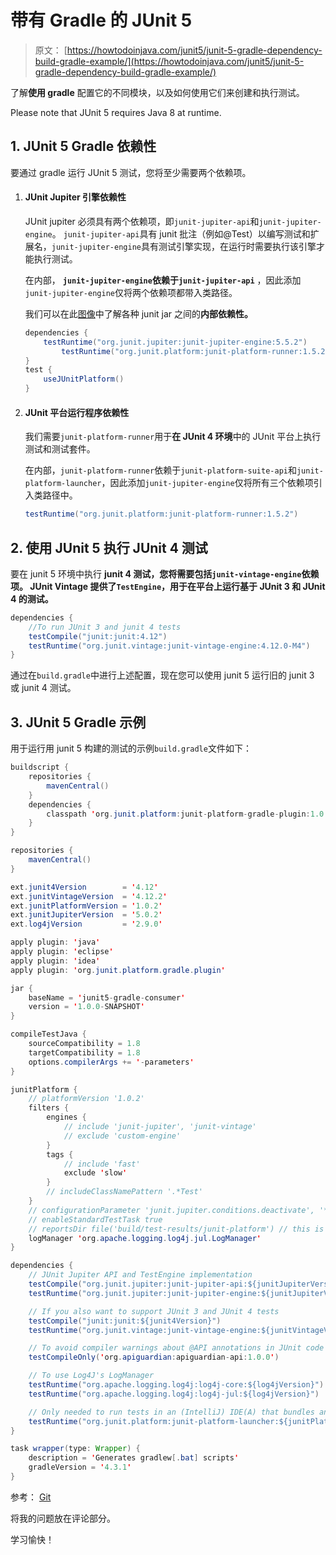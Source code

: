 # 带有 Gradle 的 JUnit 5

> 原文： [https://howtodoinjava.com/junit5/junit-5-gradle-dependency-build-gradle-example/](https://howtodoinjava.com/junit5/junit-5-gradle-dependency-build-gradle-example/)

了解**使用 gradle** 配置它的不同模块，以及如何使用它们来创建和执行测试。

Please note that JUnit 5 requires Java 8 at runtime.

## 1\. JUnit 5 Gradle 依赖性

要通过 gradle 运行 JUnit 5 测试，您将至少需要两个依赖项。

1.  #### JUnit Jupiter 引擎依赖性

    JUnit jupiter 必须具有两个依赖项，即`junit-jupiter-api`和`junit-jupiter-engine`。 `junit-jupiter-api`具有 junit 批注（例如@Test）以编写测试和扩展名，`junit-jupiter-engine`具有测试引擎实现，在运行时需要执行该引擎才能执行测试。

    在内部， **`junit-jupiter-engine`依赖于`junit-jupiter-api`** ，因此添加`junit-jupiter-engine`仅将两个依赖项都带入类路径。

    我们可以在此[图像](http://junit.org/junit5/docs/current/user-guide/images/component-diagram.svg)中了解各种 junit jar 之间的**内部依赖性。**

    ```java
    dependencies {
    	testRuntime("org.junit.jupiter:junit-jupiter-engine:5.5.2")
            testRuntime("org.junit.platform:junit-platform-runner:1.5.2")
    }
    test {
        useJUnitPlatform()
    }

    ```

2.  #### JUnit 平台运行程序依赖性

    我们需要`junit-platform-runner`用于**在 JUnit 4 环境**中的 JUnit 平台上执行测试和测试套件。

    在内部，`junit-platform-runner`依赖于`junit-platform-suite-api`和`junit-platform-launcher`，因此添加`junit-jupiter-engine`仅将所有三个依赖项引入类路径中。

    ```java
    testRuntime("org.junit.platform:junit-platform-runner:1.5.2")
    ```

## 2\. 使用 JUnit 5 执行 JUnit 4 测试

要在 junit 5 环境中执行 **junit 4 测试，您将需要包括`junit-vintage-engine`依赖项。 JUnit Vintage 提供了`TestEngine`，用于在平台上运行基于 JUnit 3 和 JUnit 4 的测试。**

```java
dependencies {
    //To run JUnit 3 and junit 4 tests
    testCompile("junit:junit:4.12")
    testRuntime("org.junit.vintage:junit-vintage-engine:4.12.0-M4")
}

```

通过在`build.gradle`中进行上述配置，现在您可以使用 junit 5 运行旧的 junit 3 或 junit 4 测试。

## 3\. JUnit 5 Gradle 示例

用于运行用 junit 5 构建的测试的示例`build.gradle`文件如下：

```java
buildscript {
	repositories {
		mavenCentral()
	}
	dependencies {
		classpath 'org.junit.platform:junit-platform-gradle-plugin:1.0.2'
	}
}

repositories {
	mavenCentral()
}

ext.junit4Version        = '4.12'
ext.junitVintageVersion  = '4.12.2'
ext.junitPlatformVersion = '1.0.2'
ext.junitJupiterVersion  = '5.0.2'
ext.log4jVersion         = '2.9.0'

apply plugin: 'java'
apply plugin: 'eclipse'
apply plugin: 'idea'
apply plugin: 'org.junit.platform.gradle.plugin'

jar {
	baseName = 'junit5-gradle-consumer'
	version = '1.0.0-SNAPSHOT'
}

compileTestJava {
	sourceCompatibility = 1.8
	targetCompatibility = 1.8
	options.compilerArgs += '-parameters'
}

junitPlatform {
	// platformVersion '1.0.2'
	filters {
		engines {
			// include 'junit-jupiter', 'junit-vintage'
			// exclude 'custom-engine'
		}
		tags {
			// include 'fast'
			exclude 'slow'
		}
		// includeClassNamePattern '.*Test'
	}
	// configurationParameter 'junit.jupiter.conditions.deactivate', '*'
	// enableStandardTestTask true
	// reportsDir file('build/test-results/junit-platform') // this is the default
	logManager 'org.apache.logging.log4j.jul.LogManager'
}

dependencies {
	// JUnit Jupiter API and TestEngine implementation
	testCompile("org.junit.jupiter:junit-jupiter-api:${junitJupiterVersion}")
	testRuntime("org.junit.jupiter:junit-jupiter-engine:${junitJupiterVersion}")

	// If you also want to support JUnit 3 and JUnit 4 tests
	testCompile("junit:junit:${junit4Version}")
	testRuntime("org.junit.vintage:junit-vintage-engine:${junitVintageVersion}")

	// To avoid compiler warnings about @API annotations in JUnit code
	testCompileOnly('org.apiguardian:apiguardian-api:1.0.0')

	// To use Log4J's LogManager
	testRuntime("org.apache.logging.log4j:log4j-core:${log4jVersion}")
	testRuntime("org.apache.logging.log4j:log4j-jul:${log4jVersion}")

	// Only needed to run tests in an (IntelliJ) IDE(A) that bundles an older version
	testRuntime("org.junit.platform:junit-platform-launcher:${junitPlatformVersion}")
}

task wrapper(type: Wrapper) {
	description = 'Generates gradlew[.bat] scripts'
	gradleVersion = '4.3.1'
}

```

参考： [Git](https://github.com/ryuest/junit5-samples/blob/master/junit5-gradle-consumer/build.gradle)

将我的问题放在评论部分。

学习愉快！